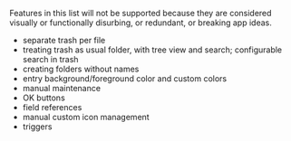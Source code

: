 Features in this list will not be supported because they are considered visually or functionally disurbing, or redundant, or breaking app ideas.

- separate trash per file
- treating trash as usual folder, with tree view and search; configurable search in trash
- creating folders without names
- entry background/foreground color and custom colors
- manual maintenance
- OK buttons
- field references
- manual custom icon management
- triggers